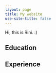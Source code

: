```yaml
---
layout: page
title: My website
use-site-title: false
---
```


Hi, this is Rini. :)

Education
----------

Experience
----------


